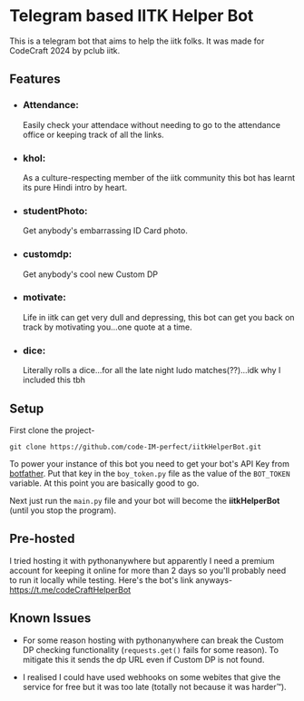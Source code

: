 # Telegram based IITK Helper Bot

This is a telegram bot that aims to help the iitk folks. It was made for CodeCraft 2024 by pclub iitk.

## Features
- ### **Attendance:**
	Easily check your attendace without needing to go to the attendance office or keeping track of all the links.
- ### **khol:** 
	As a culture-respecting member of the iitk community this bot has learnt its pure Hindi intro by heart.
- ### **studentPhoto:**
	Get anybody's embarrassing ID Card photo.
- ### **customdp:**
	Get anybody's cool new Custom DP
- ### **motivate:**
	Life in iitk can get very dull and depressing, this bot can get you back on track by motivating you...one quote at a time.
- ### **dice:**
	Literally rolls a dice...for all the late night ludo matches(??)...idk why I included this tbh

## Setup
First clone the project-
```
git clone https://github.com/code-IM-perfect/iitkHelperBot.git
```

To power your instance of this bot you need to get your bot's API Key from [botfather](https://t.me/botfather). Put that key in the `boy_token.py` file as the value of the `BOT_TOKEN` variable. At this point you are basically good to go.

Next just run the `main.py` file and your bot will become the **iitkHelperBot** (until you stop the program).

## Pre-hosted
I tried hosting it with pythonanywhere but apparently I need a premium account for keeping it online for more than 2 days so you'll probably need to run it locally while testing. Here's the bot's link anyways- https://t.me/codeCraftHelperBot

## Known Issues
- For some reason hosting with pythonanywhere can break the Custom DP checking functionality (`requests.get()` fails for some reason). To mitigate this it sends the dp URL even if Custom DP is not found.

- I realised I could have used webhooks on some webites that give the service for free but it was too late (totally not because it was harder™).